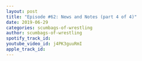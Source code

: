```yaml
---
layout: post
title: "Episode #62: News and Notes (part 4 of 4)"
date: 2019-06-29
categories: scumbags-of-wrestling
author: scumbags-of-wrestling
spotify_track_id: 
youtube_video_id: j4PK3guuRmI
apple_track_id: 
---
```

